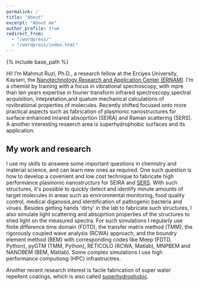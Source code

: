 ```yaml
---
permalink: /
title: "About"
excerpt: "About me"
author_profile: true
redirect_from: 
  - "/wordpress/"
  - "/wordpress/index.html"
---
```


{% include base_path %}

Hi! I’m Mahmut Ruzi, Ph.D., a research fellow at the Erciyes University, Kayseri, the [Nanotechnology Research and Application Center (ERNAM)](https://ernam.erciyes.edu.tr). I’m a chemist by training with a focus in vibrational spectroscopy, with mpre than ten years expertise in fourier transform infrared spectroscopy,spectral acquisition, intepretation,and quatum mechanical calculations of rovibrational properties of molecules. Recently shifted focused onto more practical aspects such as fabrication of plasmonic nanostructures for surface enhanced inrared absoprtion (SEIRA) and Raman scattering (SERS). A another interesting resaerch area is superhydrophobic surfaces and its application. 

## My work and research
I use my skills to answere some important questions in chemistry and material science, and can learn new ones as required. One such question is how to develop a covenient and low cost technique to fabricate high performance plasmonic nanostructurs for SEIRA and [SERS](https://en.wikipedia.org/wiki/Surface-enhanced_Raman_spectroscopy). With such structures, it's possible to quickly detect and identify minute amounts of target molecules in areas such as environmental monitoring, food quality control, medical diganosis,and identification of pathogenic bacteria and virues. Besides getting hands 'dirty' in the lab to fabricate such structures, I also simulate light scattering and absoprtion properties of the structures to shed light on the measured spectra. For such simulations I regularly use finite difference time domain (FDTD), the transfer matrix method (TMM), the rigorously coupled wave analysis (RCWA) approach, and the boundry element method (BEM) with corresponding codes like Meep (FDTD, Python), pyGTM (TMM, Python), RETICOLO (RCWA, Matlab), MNPBEM and NANOBEM (BEM, Matlab). Some complex simulations I use high performance computiong (HPC) infrastructres. 

Another recent research interest is facile fabrication of super water repellent coatings, which is also called [superhydrophobic](https://en.wikipedia.org/wiki/Superhydrophobic_coating). 
